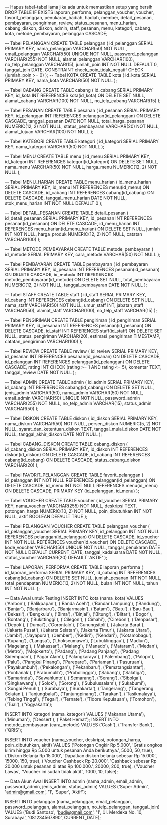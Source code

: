 -- Hapus tabel-tabel lama jika ada untuk memastikan setup yang bersih
DROP TABLE IF EXISTS laporan_performa, pelanggan_voucher, voucher, favorit_pelanggan, penukaran_hadiah, hadiah, member, detail_pesanan, pembayaran, pengiriman, review, status_pesanan, menu_harian, cabang_diskon, diskon, admin, staff, pesanan, menu, kategori, cabang, kota, metode_pembayaran, pelanggan CASCADE;

-- Tabel PELANGGAN
CREATE TABLE pelanggan (
    id_pelanggan SERIAL PRIMARY KEY,
    nama_pelanggan VARCHAR(50) NOT NULL,
    email_pelanggan VARCHAR(50) UNIQUE NOT NULL,
    password_pelanggan VARCHAR(255) NOT NULL,
    alamat_pelanggan VARCHAR(100),
    no_telp_pelanggan VARCHAR(15),
    jumlah_poin INT NOT NULL DEFAULT 0,
    tanggal_join DATE,
    CONSTRAINT check_poin_tidak_negatif CHECK (jumlah_poin >= 0)
);
-- Tabel KOTA
CREATE TABLE kota (
    id_kota SERIAL PRIMARY KEY,
    nama_kota VARCHAR(50) NOT NULL
);

-- Tabel CABANG
CREATE TABLE cabang (
    id_cabang SERIAL PRIMARY KEY,
    id_kota INT REFERENCES kota(id_kota) ON DELETE SET NULL,
    alamat_cabang VARCHAR(100) NOT NULL,
    no_telp_cabang VARCHAR(15)
);

-- Tabel PESANAN
CREATE TABLE pesanan (
    id_pesanan SERIAL PRIMARY KEY,
    id_pelanggan INT REFERENCES pelanggan(id_pelanggan) ON DELETE CASCADE,
    tanggal_pesanan DATE NOT NULL,
    total_harga_pesanan NUMERIC(12, 2) NOT NULL,
    status_pembayaran VARCHAR(20) NOT NULL,
    alamat_tujuan VARCHAR(100) NOT NULL
);

-- Tabel KATEGORI
CREATE TABLE kategori (
    id_kategori SERIAL PRIMARY KEY,
    nama_kategori VARCHAR(50) NOT NULL
);

-- Tabel MENU
CREATE TABLE menu (
    id_menu SERIAL PRIMARY KEY,
    id_kategori INT REFERENCES kategori(id_kategori) ON DELETE SET NULL,
    nama_menu VARCHAR(50) NOT NULL,
    harga_menu NUMERIC(12, 2) NOT NULL
);

-- Tabel MENU_HARIAN
CREATE TABLE menu_harian (
    id_menu_harian SERIAL PRIMARY KEY,
    id_menu INT REFERENCES menu(id_menu) ON DELETE CASCADE,
    id_cabang INT REFERENCES cabang(id_cabang) ON DELETE CASCADE,
    tanggal_menu_harian DATE NOT NULL,
    stok_menu_harian INT NOT NULL DEFAULT 0
);

-- Tabel DETAIL_PESANAN
CREATE TABLE detail_pesanan (
    id_detail_pesanan SERIAL PRIMARY KEY,
    id_pesanan INT REFERENCES pesanan(id_pesanan) ON DELETE CASCADE,
    id_menu_harian INT REFERENCES menu_harian(id_menu_harian) ON DELETE SET NULL,
    jumlah INT NOT NULL,
    harga_produk NUMERIC(12, 2) NOT NULL,
    catatan VARCHAR(100)
);

-- Tabel METODE_PEMBAYARAN
CREATE TABLE metode_pembayaran (
    id_metode SERIAL PRIMARY KEY,
    cara_metode VARCHAR(50) NOT NULL
);

-- Tabel PEMBAYARAN
CREATE TABLE pembayaran (
    id_pembayaran SERIAL PRIMARY KEY,
    id_pesanan INT REFERENCES pesanan(id_pesanan) ON DELETE CASCADE,
    id_metode INT REFERENCES metode_pembayaran(id_metode) ON DELETE SET NULL,
    total_pembayaran NUMERIC(12, 2) NOT NULL,
    tanggal_pembayaran DATE NOT NULL
);

-- Tabel STAFF
CREATE TABLE staff (
    id_staff SERIAL PRIMARY KEY,
    id_cabang INT REFERENCES cabang(id_cabang) ON DELETE SET NULL,
    nama_staff VARCHAR(50) NOT NULL,
    umur_staff INT,
    jabatan_staff VARCHAR(50),
    alamat_staff VARCHAR(100),
    no_telp_staff VARCHAR(15)
);

-- Tabel PENGIRIMAN
CREATE TABLE pengiriman (
    id_pengiriman SERIAL PRIMARY KEY,
    id_pesanan INT REFERENCES pesanan(id_pesanan) ON DELETE CASCADE,
    id_staff INT REFERENCES staff(id_staff) ON DELETE SET NULL,
    status_pengiriman VARCHAR(20),
    estimasi_pengiriman TIMESTAMP,
    catatan_pengiriman VARCHAR(100)
);

-- Tabel REVIEW
CREATE TABLE review (
    id_review SERIAL PRIMARY KEY,
    id_pesanan INT REFERENCES pesanan(id_pesanan) ON DELETE CASCADE,
    id_pelanggan INT REFERENCES pelanggan(id_pelanggan) ON DELETE CASCADE,
    rating INT CHECK (rating >= 1 AND rating <= 5),
    komentar TEXT,
    tanggal_review DATE NOT NULL
);

-- Tabel ADMIN
CREATE TABLE admin (
    id_admin SERIAL PRIMARY KEY,
    id_cabang INT REFERENCES cabang(id_cabang) ON DELETE SET NULL,
    jenis_admin VARCHAR(50),
    nama_admin VARCHAR(50) NOT NULL,
    email_admin VARCHAR(50) UNIQUE NOT NULL,
    password_admin VARCHAR(255) NOT NULL,
    no_telp_admin VARCHAR(15),
    status_admin VARCHAR(50)
);

-- Tabel DISKON
CREATE TABLE diskon (
    id_diskon SERIAL PRIMARY KEY,
    nama_diskon VARCHAR(50) NOT NULL,
    persen_diskon NUMERIC(5, 2) NOT NULL,
    syarat_dan_ketentuan_diskon TEXT,
    tanggal_mulai_diskon DATE NOT NULL,
    tanggal_akhir_diskon DATE NOT NULL
);

-- Tabel CABANG_DISKON
CREATE TABLE cabang_diskon (
    id_cabang_diskon SERIAL PRIMARY KEY,
    id_diskon INT REFERENCES diskon(id_diskon) ON DELETE CASCADE,
    id_cabang INT REFERENCES cabang(id_cabang) ON DELETE CASCADE,
    status_cabang_diskon VARCHAR(20)
);

-- Tabel FAVORIT_PELANGGAN
CREATE TABLE favorit_pelanggan (
    id_pelanggan INT NOT NULL REFERENCES pelanggan(id_pelanggan) ON DELETE CASCADE,
    id_menu INT NOT NULL REFERENCES menu(id_menu) ON DELETE CASCADE,
    PRIMARY KEY (id_pelanggan, id_menu)
);

-- Tabel VOUCHER
CREATE TABLE voucher (
    id_voucher SERIAL PRIMARY KEY,
    nama_voucher VARCHAR(255) NOT NULL,
    deskripsi TEXT,
    potongan_harga NUMERIC(10, 2) NOT NULL,
    poin_dibutuhkan INT NOT NULL,
    aktif BOOLEAN DEFAULT TRUE
);

-- Tabel PELANGGAN_VOUCHER
CREATE TABLE pelanggan_voucher (
    id_pelanggan_voucher SERIAL PRIMARY KEY,
    id_pelanggan INT NOT NULL REFERENCES pelanggan(id_pelanggan) ON DELETE CASCADE,
    id_voucher INT NOT NULL REFERENCES voucher(id_voucher) ON DELETE CASCADE,
    kode_voucher VARCHAR(50) UNIQUE NOT NULL,
    tanggal_penukaran DATE NOT NULL DEFAULT CURRENT_DATE,
    tanggal_kadaluarsa DATE NOT NULL,
    status_voucher VARCHAR(20) DEFAULT 'AKTIF'
);

-- Tabel LAPORAN_PERFORMA
CREATE TABLE laporan_performa (
    id_laporan_performa SERIAL PRIMARY KEY,
    id_cabang INT REFERENCES cabang(id_cabang) ON DELETE SET NULL,
    jumlah_pesanan INT NOT NULL,
    total_pendapatan NUMERIC(13, 2) NOT NULL,
    bulan INT NOT NULL,
    tahun INT NOT NULL
);

-- Data Awal untuk Testing
INSERT INTO kota (nama_kota) VALUES
('Ambon'), ('Balikpapan'), ('Banda Aceh'), ('Bandar Lampung'), ('Bandung'), ('Banjar'), ('Banjarbaru'), ('Banjarmasin'), ('Batam'), ('Batu'),
('Bau-Bau'), ('Bekasi'), ('Bengkulu'), ('Bima'), ('Binjai'), ('Bitung'), ('Blitar'), ('Bogor'), ('Bontang'), ('Bukittinggi'),
('Cilegon'), ('Cimahi'), ('Cirebon'), ('Denpasar'), ('Depok'), ('Dumai'), ('Gorontalo'), ('Gunungsitoli'), ('Jakarta Barat'), ('Jakarta Pusat'),
('Jakarta Selatan'), ('Jakarta Timur'), ('Jakarta Utara'), ('Jambi'), ('Jayapura'), ('Jember'), ('Kediri'), ('Kendari'), ('Kotamobagu'), ('Kupang'),
('Langsa'), ('Lhokseumawe'), ('Lubuklinggau'), ('Madiun'), ('Magelang'), ('Makassar'), ('Malang'), ('Manado'), ('Mataram'), ('Medan'),
('Metro'), ('Mojokerto'), ('Padang'), ('Padang Panjang'), ('Padang Sidempuan'), ('Pagar Alam'), ('Palangkaraya'), ('Palembang'), ('Palopo'), ('Palu'),
('Pangkal Pinang'), ('Parepare'), ('Pariaman'), ('Pasuruan'), ('Payakumbuh'), ('Pekalongan'), ('Pekanbaru'), ('Pematangsiantar'), ('Pontianak'), ('Prabumulih'),
('Probolinggo'), ('Sabang'), ('Salatiga'), ('Samarinda'), ('Sawahlunto'), ('Semarang'), ('Serang'), ('Sibolga'), ('Singkawang'), ('Solok'),
('Sorong'), ('Subulussalam'), ('Sukabumi'), ('Sungai Penuh'), ('Surabaya'), ('Surakarta'), ('Tangerang'), ('Tangerang Selatan'), ('Tanjungbalai'), ('Tanjungpinang'),
('Tarakan'), ('Tasikmalaya'), ('Tebing Tinggi'), ('Tegal'), ('Ternate'), ('Tidore Kepulauan'), ('Tomohon'), ('Tual'), ('Yogyakarta');

INSERT INTO kategori (nama_kategori) VALUES ('Makanan Utama'), ('Minuman'), ('Dessert'), ('Paket Hemat');
INSERT INTO metode_pembayaran (cara_metode) VALUES ('Cash'), ('Transfer Bank'), ('QRIS');

INSERT INTO voucher (nama_voucher, deskripsi, potongan_harga, poin_dibutuhkan, aktif) VALUES
('Potongan Ongkir Rp 5.000', 'Gratis ongkos kirim hingga Rp 5.000 untuk pesanan Anda berikutnya.', 5000, 50, true),
('Diskon Belanja Rp 15.000', 'Dapatkan diskon belanja sebesar Rp 15.000.', 15000, 150, true),
('Voucher Cashback Rp 20.000', 'Cashback sebesar Rp 20.000 untuk pesanan di atas Rp 100.000.', 20000, 200, true),
('Voucher Lawas', 'Voucher ini sudah tidak aktif.', 1000, 10, false);

-- Data Akun Awal
INSERT INTO admin (nama_admin, email_admin, password_admin, jenis_admin, status_admin) VALUES
('Super Admin', 'admin@gmail.com', '1', 'Super', 'Aktif');

INSERT INTO pelanggan (nama_pelanggan, email_pelanggan, password_pelanggan, alamat_pelanggan, no_telp_pelanggan, tanggal_join) VALUES
('Budi Santoso', 'budi@gmail.com', '1', 'Jl. Merdeka No. 10, Surabaya', '081234567890', CURRENT_DATE);
